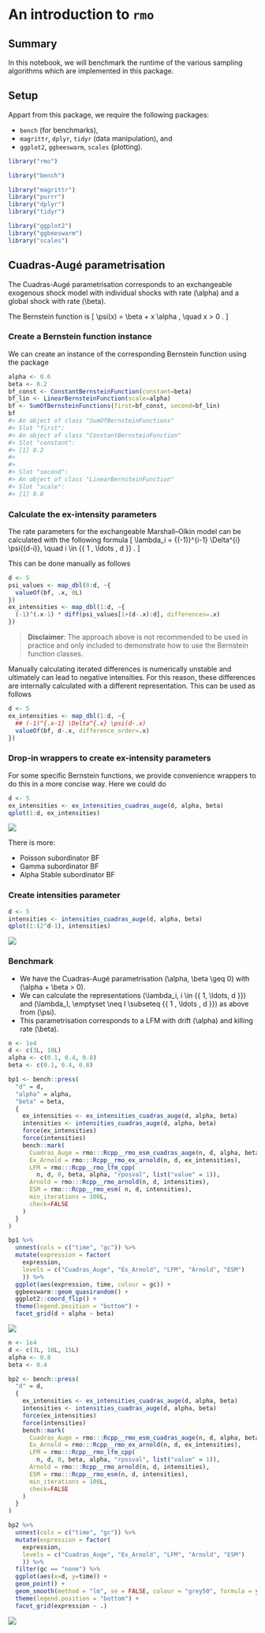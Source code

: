 An introduction to `rmo`
================

## Summary

In this notebook, we will benchmark the runtime of the various sampling
algorithms which are implemented in this package.

## Setup

Appart from this package, we require the following packages:

  - `bench` (for benchmarks),
  - `magrittr`, `dplyr`, `tidyr` (data manipulation), and
  - `ggplot2`, `ggbeeswarm`, `scales` (plotting).

<!-- end list -->

``` r
library("rmo")

library("bench")

library("magrittr")
library("purrr")
library("dplyr")
library("tidyr")

library("ggplot2")
library("ggbeeswarm")
library("scales")
```

## Cuadras-Augé parametrisation

The Cuadras-Augé parametrisation corresponds to an exchangeable
exogenous shock model with individual shocks with rate \(\alpha\) and a
global shock with rate \(\beta\).

The Bernstein function is \[
  \psi(x)
    = \beta  + x \alpha ,
    \quad x > 0 .
\]

### Create a Bernstein function instance

We can create an instance of the corresponding Bernstein function using
the package

``` r
alpha <- 0.6
beta <- 0.2
bf_const <- ConstantBernsteinFunction(constant=beta)
bf_lin <- LinearBernsteinFunction(scale=alpha)
bf <- SumOfBernsteinFunctions(first=bf_const, second=bf_lin)
bf
#> An object of class "SumOfBernsteinFunctions"
#> Slot "first":
#> An object of class "ConstantBernsteinFunction"
#> Slot "constant":
#> [1] 0.2
#> 
#> 
#> Slot "second":
#> An object of class "LinearBernsteinFunction"
#> Slot "scale":
#> [1] 0.6
```

### Calculate the ex-intensity parameters

The rate parameters for the exchangeable Marshall–Olkin model can be
calculated with the following formula \[
  \lambda_i
    = {(-1)}^{i-1} \Delta^{i} \psi{(d-i)},
    \quad i \in {\{ 1 , \ldots , d \}} .
\]

This can be done manually as follows

``` r
d <- 5
psi_values <- map_dbl(0:d, ~{
  valueOf(bf, .x, 0L)
})
ex_intensities <- map_dbl(1:d, ~{
  (-1)^(.x-1) * diff(psi_values[1+(d-.x):d], differences=.x)
})
```

> **Disclaimer**: The approach above is not recommended to be used in
> practice and only included to demonstrate how to use the Bernstein
> function classes.

Manually calculating iterated differences is numerically unstable and
ultimately can lead to negative intensities. For this reason, these
differences are internally calculated with a different representation.
This can be used as follows

``` r
d <- 5
ex_intensities <- map_dbl(1:d, ~{
  ## (-1)^{.x-1} \Delta^{.x} \psi(d-.x)
  valueOf(bf, d-.x, difference_order=.x)
})
```

### Drop-in wrappers to create ex-intensity parameters

For some specific Bernstein functions, we provide convenience wrappers
to do this in a more concise way. Here we could do

``` r
d <- 5
ex_intensities <- ex_intensities_cuadras_auge(d, alpha, beta)
qplot(1:d, ex_intensities)
```

![](Introduction-to-rmo_files/figure-gfm/Cuadras-Auge-ex_intensities-3-1.png)<!-- -->

There is more:

  - Poisson subordinator BF
  - Gamma subordinator BF
  - Alpha Stable subordinator BF

### Create intensities parameter

``` r
d <- 5
intensities <- intensities_cuadras_auge(d, alpha, beta)
qplot(1:(2^d-1), intensities)
```

![](Introduction-to-rmo_files/figure-gfm/Cuadras-Auge-exlambda-general-1.png)<!-- -->

### Benchmark

  - We have the Cuadras-Augé parametrisation \(\alpha, \beta \geq 0\)
    with \(\alpha + \beta > 0\).
  - We can calculate the representations
    \(\lambda_i, i \in {\{ 1, \ldots, d \}}\) and
    \(\lambda_I, \emptyset \neq I \subseteq {\{ 1 , \ldots , d \}}\) as
    above from \(\psi\).
  - This parametrisation corresponds to a LFM with drift \(\alpha\) and
    killing rate \(\beta\).

<!-- end list -->

``` r
n <- 1e4
d <- c(3L, 10L)
alpha <- c(0.1, 0.4, 0.8)
beta <- c(0.1, 0.4, 0.8)

bp1 <- bench::press(
  "d" = d,
  "alpha" = alpha,
  "beta" = beta,
  {
    ex_intensities <- ex_intensities_cuadras_auge(d, alpha, beta)
    intensities <- intensities_cuadras_auge(d, alpha, beta)
    force(ex_intensities)
    force(intensities)
    bench::mark(
      Cuadras_Auge = rmo:::Rcpp__rmo_esm_cuadras_auge(n, d, alpha, beta),
      Ex_Arnold = rmo:::Rcpp__rmo_ex_arnold(n, d, ex_intensities),
      LFM = rmo:::Rcpp__rmo_lfm_cpp(
        n, d, 0, beta, alpha, "rposval", list("value" = 1)),
      Arnold = rmo:::Rcpp__rmo_arnold(n, d, intensities),
      ESM = rmo:::Rcpp__rmo_esm( n, d, intensities),
      min_iterations = 100L,
      check=FALSE
    )
  }
)

bp1 %>%
  unnest(cols = c("time", "gc")) %>%
  mutate(expression = factor(
    expression,
    levels = c("Cuadras_Auge", "Ex_Arnold", "LFM", "Arnold", "ESM")
    )) %>%
  ggplot(aes(expression, time, colour = gc)) +
  ggbeeswarm::geom_quasirandom() +
  ggplot2::coord_flip() +
  theme(legend.position = "bottom") +
  facet_grid(d + alpha ~ beta)
```

![](Introduction-to-rmo_files/figure-gfm/Cuadras-Auge-benchmark-1-1.png)<!-- -->

``` r
n <- 1e4
d <- c(3L, 10L, 15L)
alpha <- 0.8
beta <- 0.4

bp2 <- bench::press(
  "d" = d,
  {
    ex_intensities <- ex_intensities_cuadras_auge(d, alpha, beta)
    intensities <- intensities_cuadras_auge(d, alpha, beta)
    force(ex_intensities)
    force(intensities)
    bench::mark(
      Cuadras_Auge = rmo:::Rcpp__rmo_esm_cuadras_auge(n, d, alpha, beta),
      Ex_Arnold = rmo:::Rcpp__rmo_ex_arnold(n, d, ex_intensities),
      LFM = rmo:::Rcpp__rmo_lfm_cpp(
        n, d, 0, beta, alpha, "rposval", list("value" = 1)),
      Arnold = rmo:::Rcpp__rmo_arnold(n, d, intensities),
      ESM = rmo:::Rcpp__rmo_esm(n, d, intensities),
      min_iterations = 100L,
      check=FALSE
    )
  }
)

bp2 %>%
  unnest(cols = c("time", "gc")) %>%
  mutate(expression = factor(
    expression,
    levels = c("Cuadras_Auge", "Ex_Arnold", "LFM", "Arnold", "ESM")
    )) %>%
  filter(gc == "none") %>%
  ggplot(aes(x=d, y=time)) +
  geom_point() +
  geom_smooth(method = "lm", se = FALSE, colour = "grey50", formula = y ~ x + I(x^2)) +
  theme(legend.position = "bottom") +
  facet_grid(expression ~ .)
```

![](Introduction-to-rmo_files/figure-gfm/Cuadras-Auge-benchmark-2-1.png)<!-- -->

